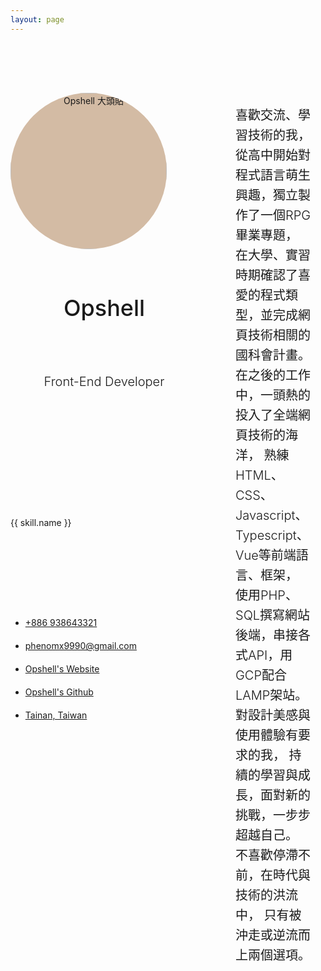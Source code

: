 ```yaml
---
layout: page
---
```


<script setup lang="ts">
  import { withBase } from 'vitepress';

  import { data as skillsData } from '@/data/skills.data';
  import { data as workExperienceData } from '@/data/works.data';

  import OrgaSectionBlock from '@components/orga/sectionBlock.vue';
  import MoleSkillBox from '@components/mole/skillBox.vue';
  import MoleWorkExperience from '@components/mole/workExperience.vue';
  import ElSkill from '@components/el/skill.vue';
  import ElSvgIcon from '@components/el/svgIcon.vue';
</script>

<article class="article-block">
  <div class="left-block">
    <header class="header-block">
      <div class="image-box">
        <img :src="withBase('images/resume/portrait.png')" alt="Opshell 大頭貼" />
      </div>
      <h1 class="name">
        <span class="en">Opshell</span>
      </h1>
      <h2 class="job-title"> Front-End Developer </h2>
    </header>
    <hr class="divider" />
    <div class="skills-block">
        <OrgaSectionBlock
            v-for="skills in skillsData"
            :key="skills.title"
            :title="skills.title"
        >
            <MoleSkillBox>
                <ElSkill
                    v-for="skill in skills.items"
                    :key="skill.name"
                    :style="{ '--color-skill': skill.color }"
                >
                    <template #icon>
                        <div class="icon" v-html="skill.icon" />
                    </template>
                    <span class="text">{{ skill.name }}</span>
                </ElSkill>
            </MoleSkillBox>
        </OrgaSectionBlock>
    </div>
    <hr class="divider" />
    <OrgaSectionBlock title="Contact">
        <ul class="contact-box">
            <li class="contact">
                <ElSvgIcon name="call" />
                <a href="tel:+886 938643321" target="_blank" rel="noopener noreferrer">+886 938643321</a>
            </li>
            <li class="contact">
                <ElSvgIcon name="mail" />
                <a href="mailto:phenomx9990@gmail.com" target="_blank" rel="noopener noreferrer">phenomx9990@gmail.com</a>
            </li>
            <li class="contact">
                <ElSvgIcon name="language" />
                <a href="https://www.opshell.info" target="_blank" rel="noopener noreferrer">Opshell's Website</a>
            </li>
            <li class="contact">
                <ElSvgIcon name="language" />
                <a href="https://github.com/Opshell" target="_blank" rel="noopener noreferrer">Opshell's Github</a>
            </li>
            <li class="contact">
                <ElSvgIcon name="location_on" />
                <a href="https://maps.app.goo.gl/9q1aF5LEaEihmDh37" target="_blank" rel="noopener noreferrer">Tainan, Taiwan</a>
            </li>
        </ul>
    </OrgaSectionBlock>
  </div>
  <hr class="divider" />
  <div class="right-block">
    <OrgaSectionBlock title="About Opshell">
      <p>喜歡交流、學習技術的我， 從高中開始對程式語言萌生興趣，獨立製作了一個RPG畢業專題， 在大學、實習時期確認了喜愛的程式類型，並完成網頁技術相關的國科會計畫。 在之後的工作中，一頭熱的投入了全端網頁技術的海洋， 熟練HTML、CSS、Javascript、Typescript、Vue等前端語言、框架， 使用PHP、SQL撰寫網站後端，串接各式API，用GCP配合LAMP架站。 對設計美感與使用體驗有要求的我， 持續的學習與成長，面對新的挑戰，一步步超越自己。 不喜歡停滯不前，在時代與技術的洪流中， 只有被沖走或逆流而上兩個選項。</p>
    </OrgaSectionBlock>
    <hr class="divider" />
    <OrgaSectionBlock title="Work Experience" subtitle="7y8m">
        <article class="work-experience-block">
            <MoleWorkExperience
                v-for="work in workExperienceData"
                :key="work.company"
                :comp-img="withBase(work.compImg)"
                :company="work.company"
                :location="work.location"
                :job-title="work.jobTitle"
                :period="work.period"
                :description="work.description"
            />
        </article>
    </OrgaSectionBlock>
  </div>
</article>

<style lang="scss">
    .article-block {
        display: flex;
        width: 100%;
        max-width: 1520px;
        height: 100%;
        padding: 5rem 0;
        margin: 0 auto;

        .left-block,
        .right-block {
            display: flex;
            flex-direction: column;
            gap: 50px;
            .divider {
                display: inline-block;
                background: var(--vp-c-text-1);
                width: 100%;
                height: 1px;
            }
        }

        .left-block {
            flex-shrink: 0;
            width: 300px;
        }
        .right-block {
            width: 100%;
            padding: 0 1.25rem;
        }
        > .divider {
            margin: 0 20px;
        }

        h2 {
            color: var(--vp-c-text-1);
            font-size: 36px;
            font-weight: 500;
            font-style: normal;
            line-height: 48px;
        }

        p {
            /* The word "résumé" co */
            color: var(--vp-c-text-1);
            font-size: 20px;
            font-weight: 300;
            font-style: normal;
            line-height: 32px;
        }
    }

    .header-block {
        display: flex;
        flex-direction: column;
        gap: 20px;
        .image-box {
            background: #d3bba4;
            width: 250px;
            height: 250px;
            @include setSize(250px, 250px);
            border-radius: 50%;
            overflow: hidden;
            img {
                width: 100%;
                height: 100%;
                object-fit: cover;
            }
        }

        h1 {
            color: var(--vp-c-text-1);
            font-size: 36px;
            font-weight: 500;
            font-style: normal;
            line-height: 48px;
            span {
                display: block;
            }
        }

        h2 {
            color: var(--vp-c-text-1);
            font-size: 20px;
            font-weight: 300;
            font-style: normal;
            line-height: 32px;
        }
    }

    .skills-block {
        .section-block {
            ~ .section-block {
                padding-top: 1.875rem;
                border-top: 1px solid var(--vp-c-text-1);
                margin-top: 1.875rem;
            }
        }
    }

    .contact-box {
        display: flex;
        flex-direction: column;
        gap: 20px;

        .contact {
            @include setFlex(flex-start, center , 10px);
        }
    }

    .work-experience-block {
        @include setFlex(flex-start, flex-start, 20px, column);
        width: 100%;
    }
</style>
